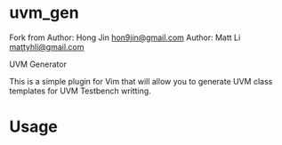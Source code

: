 uvm_gen
=======

Fork from Author: Hong Jin <hon9jin@gmail.com>
Author: Matt Li <mattyhli@gmail.com>

UVM Generator

This is a simple plugin for Vim that will allow you to generate UVM class templates for UVM Testbench writting.

Usage
=====

